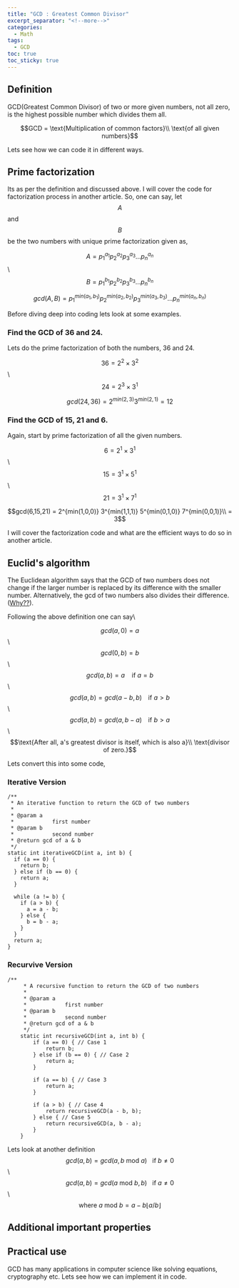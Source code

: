 ```yaml
---
title: "GCD : Greatest Common Divisor"
excerpt_separator: "<!--more-->"
categories:
  - Math
tags:
  - GCD
toc: true
toc_sticky: true
---
```


## Definition
GCD(Greatest Common Divisor) of two or more given numbers, not all zero, is the highest possible number which divides them all.

$$GCD = \text{Multiplication of common factors}\\ \text{of all given numbers}$$

Lets see how we can code it in different ways.

## Prime factorization
Its as per the definition and discussed above. I will cover the code for factorization process in another article.
So, one can say, let $$A$$ and $$B$$ be the two numbers with unique prime factorization given as,

$$A = p_1^{a_1} p_2^{a_2} p_3^{a_3}\dots{p_n^{a_n}}$$\\
$$B = p_1^{b_1} p_2^{b_2} p_3^{b_3}\dots p_n^{b_n}$$

$$gcd(A,B) = p_1^{min(a_1,b_1)} p_2^{min(a_2,b_2)} p_3^{min(a_3,b_3)}\dots p_n^{min(a_n,b_n)}$$

Before diving deep into coding lets look at some examples.

### Find the GCD of 36 and 24.
Lets do the prime factorization of both the numbers, 36 and 24.

$$36 = 2^2 \times 3^2$$\\
$$24 = 2^3 \times 3^1$$

$$gcd(24,36) = 2^{min(2,3)} 3^{min(2,1)} = 12$$

### Find the GCD of 15, 21 and 6.
Again, start by prime factorization of all the given numbers.

$$6 = 2^1 \times 3^1$$\\
$$15 = 3^1 \times 5^1$$\\
$$21 = 3^1 \times 7^1$$

$$gcd(6,15,21) = 2^{min(1,0,0)} 3^{min(1,1,1)} 5^{min(0,1,0)} 7^{min(0,0,1)}\\
= 3$$

I will cover the factorization code and what are the efficient ways to do so in another article.

## Euclid's algorithm
The Euclidean algorithm says that the GCD of two numbers does not change if the larger number is replaced by its difference with the smaller number. Alternatively, the gcd of two numbers also divides their difference.([Why??](https://en.wikipedia.org/wiki/Euclidean_algorithm#Procedure)).

Following the above definition one can say\\

$$gcd(a,0) = a$$\\
$$gcd(0,b) = b$$\\
$$gcd(a,b) = a \ \ \ \ \text{if} \ a = b$$\\
$$gcd(a,b) = gcd(a-b,b) \ \ \, \ \text{if} \ a > b$$ \\
$$gcd(a,b) = gcd(a,b-a) \ \ \, \ \text{if} \ b > a$$\\
$$\text{After all, a's greatest divisor is itself, which is also a}\\ \text{divisor of zero.}$$

Lets convert this into some code,

### Iterative Version
```
/**
 * An iterative function to return the GCD of two numbers
 *
 * @param a
 *            first number
 * @param b
 *            second number
 * @return gcd of a & b
 */
static int iterativeGCD(int a, int b) {
  if (a == 0) {
    return b;
  } else if (b == 0) {
    return a;
  }

  while (a != b) {
    if (a > b) {
      a = a - b;
    } else {
      b = b - a;
    }
  }
  return a;
}
```
### Recurvive Version
```
/**
	 * A recursive function to return the GCD of two numbers
	 *
	 * @param a
	 *            first number
	 * @param b
	 *            second number
	 * @return gcd of a & b
	 */
	static int recursiveGCD(int a, int b) {
		if (a == 0) { // Case 1
			return b;
		} else if (b == 0) { // Case 2
			return a;
		}

		if (a == b) { // Case 3
			return a;
		}

		if (a > b) { // Case 4
			return recursiveGCD(a - b, b);
		} else { // Case 5
			return recursiveGCD(a, b - a);
		}
	}
```

Lets look at another definition
$$gcd(a,b) = gcd(a,b \ \text{mod}\ a) \ \ \  \text{if} \ b \neq 0$$ \\
$$gcd(a,b) = gcd(a \ \text{mod}\ b,b) \ \ \  \text{if} \ a \neq 0$$ \\
$$\text{where} \ a \ \text{mod} \ b = a - b \lfloor{a/b}\rfloor$$



## Additional important properties

## Practical use
GCD has many applications in computer science like solving equations, cryptography etc. Lets see how we can implement it in code.
